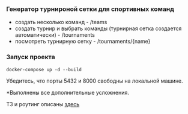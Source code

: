 ### Генератор турнироной сетки для спортивных команд
+ создать несколько команд - /teams
+ создать турнир и выбрать команды (турнирная сетка создается автоматически) - /tournaments
+ посмотреть турнирную сетку - /tournaments/{name}

### Запуск проекта
```
docker-compose up -d --build
```
Убедитесь,  что порты 5432 и 8000 свободны на локальной машине.

*Выполнены все дополнительные усложнения.

ТЗ и роутинг описаны [здесь](https://docs.google.com/document/d/10f6Sp7Rh9nGPl7AW1lHGKWq-bgpSsbOeYjkdUPHlcyA/edit)


